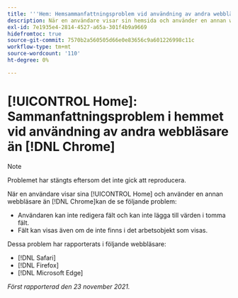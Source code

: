 ```yaml
---
title: '''Hem: Hemsammanfattningsproblem vid användning av andra webbläsare än Chrome'
description: När en användare visar sin hemsida och använder en annan webbläsare än Chrome, kan de se de olika problemen.
exl-id: 7e1935e4-2814-4527-a65a-301f4b9a9669
hidefromtoc: true
source-git-commit: 7570b2a560505d66e0e83656c9a601226998c11c
workflow-type: tm+mt
source-wordcount: '110'
ht-degree: 0%

---
```


# [!UICONTROL Home]: Sammanfattningsproblem i hemmet vid användning av andra webbläsare än [!DNL Chrome]

>[!NOTE]
>
>Problemet har stängts eftersom det inte gick att reproducera.


När en användare visar sina [!UICONTROL Home] och använder en annan webbläsare än [!DNL Chrome]kan de se följande problem:

* Användaren kan inte redigera fält och kan inte lägga till värden i tomma fält.
* Fält kan visas även om de inte finns i det arbetsobjekt som visas.

Dessa problem har rapporterats i följande webbläsare:

* [!DNL Safari]
* [!DNL Firefox]
* [!DNL Microsoft Edge]

_Först rapporterad den 23 november 2021._
